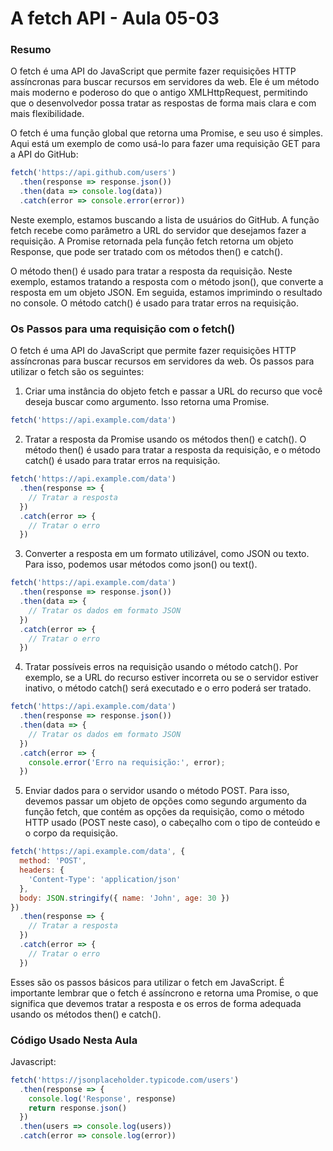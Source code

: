 <!--
Antes de publicar a issue, lembre-se de clicar na aba "Preview", para visualizar se a formatação está correta =)
-->

<!-- Escreva/insira as imagens após essa linha -->

# A fetch API - Aula 05-03

### Resumo

O fetch é uma API do JavaScript que permite fazer requisições HTTP assíncronas para buscar recursos em servidores da web. Ele é um método mais moderno e poderoso do que o antigo XMLHttpRequest, permitindo que o desenvolvedor possa tratar as respostas de forma mais clara e com mais flexibilidade.

O fetch é uma função global que retorna uma Promise, e seu uso é simples. Aqui está um exemplo de como usá-lo para fazer uma requisição GET para a API do GitHub:

```javascript
fetch('https://api.github.com/users')
  .then(response => response.json())
  .then(data => console.log(data))
  .catch(error => console.error(error))
```

Neste exemplo, estamos buscando a lista de usuários do GitHub. A função fetch recebe como parâmetro a URL do servidor que desejamos fazer a requisição. A Promise retornada pela função fetch retorna um objeto Response, que pode ser tratado com os métodos then() e catch().

O método then() é usado para tratar a resposta da requisição. Neste exemplo, estamos tratando a resposta com o método json(), que converte a resposta em um objeto JSON. Em seguida, estamos imprimindo o resultado no console. O método catch() é usado para tratar erros na requisição.

### Os Passos para uma requisição com o fetch()

O fetch é uma API do JavaScript que permite fazer requisições HTTP assíncronas para buscar recursos em servidores da web. Os passos para utilizar o fetch são os seguintes:

1. Criar uma instância do objeto fetch e passar a URL do recurso que você deseja buscar como argumento. Isso retorna uma Promise.

```javascript
fetch('https://api.example.com/data')
```

2. Tratar a resposta da Promise usando os métodos then() e catch(). O método then() é usado para tratar a resposta da requisição, e o método catch() é usado para tratar erros na requisição.

```javascript
fetch('https://api.example.com/data')
  .then(response => {
    // Tratar a resposta
  })
  .catch(error => {
    // Tratar o erro
  })
```

3. Converter a resposta em um formato utilizável, como JSON ou texto. Para isso, podemos usar métodos como json() ou text().

```javascript
fetch('https://api.example.com/data')
  .then(response => response.json())
  .then(data => {
    // Tratar os dados em formato JSON
  })
  .catch(error => {
    // Tratar o erro
  })
```

4. Tratar possíveis erros na requisição usando o método catch(). Por exemplo, se a URL do recurso estiver incorreta ou se o servidor estiver inativo, o método catch() será executado e o erro poderá ser tratado.

```javascript
fetch('https://api.example.com/data')
  .then(response => response.json())
  .then(data => {
    // Tratar os dados em formato JSON
  })
  .catch(error => {
    console.error('Erro na requisição:', error);
  })
```

5. Enviar dados para o servidor usando o método POST. Para isso, devemos passar um objeto de opções como segundo argumento da função fetch, que contém as opções da requisição, como o método HTTP usado (POST neste caso), o cabeçalho com o tipo de conteúdo e o corpo da requisição.

```javascript
fetch('https://api.example.com/data', {
  method: 'POST',
  headers: {
    'Content-Type': 'application/json'
  },
  body: JSON.stringify({ name: 'John', age: 30 })
})
  .then(response => {
    // Tratar a resposta
  })
  .catch(error => {
    // Tratar o erro
  })
```

Esses são os passos básicos para utilizar o fetch em JavaScript. É importante lembrar que o fetch é assíncrono e retorna uma Promise, o que significa que devemos tratar a resposta e os erros de forma adequada usando os métodos then() e catch().

### Código Usado Nesta Aula

Javascript:

```javascript
fetch('https://jsonplaceholder.typicode.com/users')
  .then(response => {
    console.log('Response', response)
    return response.json()
  })
  .then(users => console.log(users))
  .catch(error => console.log(error))
```
